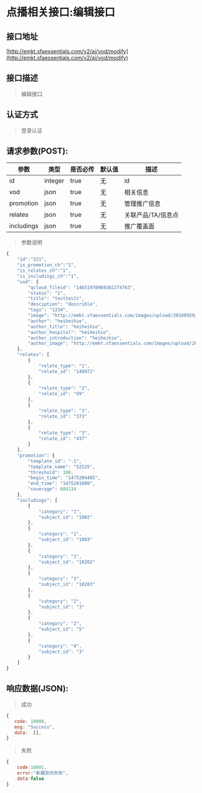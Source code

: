 # 点播相关接口:编辑接口

## 接口地址

[http://emkt.sfaessentials.com/v2/aj/vod/modify](http://emkt.sfaessentials.com/v2/aj/vod/modify)

## 接口描述

> 编辑接口

## 认证方式

> 登录认证

## 请求参数(POST):

| 参数 | 类型| 是否必传 | 默认值 |  描述 | 
| ---- | ---- | ----- | ----- | ----- | 
| id | integer | true | 无 | id |  
| vod | json | true | 无 | 相关信息 | 
| promotion | json | true | 无 | 管理推广信息 |
| relates |  json | true | 无 | 关联产品/TA/信息点 |
| includings |  json | true | 无 | 推广覆盖面 |

> 参数说明
```javascript
{  
    "id":"221",
    "is_promotion_ch":"1",
    "is_relates_ch":"1",
    "is_includings_ch":"1",
    "vod": {
        "qcloud_fileid": "14651978969302274763",
        "status": "1",
        "title": "testtes1t",
        "desciption": "describle",
        "tags": "1234",
        "image": "http://emkt.sfaessentials.com/images/upload/20160929/1475135734275.png",
        "author": "heiheihie",
        "author_title": "heiheihie",
        "author_hospital": "heiheihie",
        "author_introduction": "heiheihie",
        "author_image": "http://emkt.sfaessentials.com/images/upload/20160929/14751357434239.png"
    },
    "relates": [
        {
            "relate_type": "1",
            "relate_id": "148972"
        },
        {
            "relate_type": "2",
            "relate_id": "69"
        },
        {
            "relate_type": "3",
            "relate_id": "373"
        },
        {
            "relate_type": "3",
            "relate_id": "437"
        }
    ],
    "promotion": {
        "template_id": "-1",
        "template_name": "52525",
        "threshold": 100,
        "begin_time": "1475204405",
        "end_time": "1475201000",
        "coverage": 604134
    },
    "includings": [
        {
            "category": "1",
            "subject_id": "1002"
        },
        {
            "category": "1",
            "subject_id": "1003"
        },
        {
            "category": "3",
            "subject_id": "10202"
        },
        {
            "category": "3",
            "subject_id": "10203"
        },
        {
            "category": "2",
            "subject_id": "3"
        },
        {
            "category": "2",
            "subject_id": "5"
        },
        {
            "category": "4",
            "subject_id": "3"
        }
    ]
}
```
## 响应数据(JSON):
> 成功
```javascript
{
   code: 10000,
   msg: "Success",
   data:  [],
}
```
> 失败 
```javascript
{
    code:10001,
    error:"新建资讯失败",
    data:false
}
```
